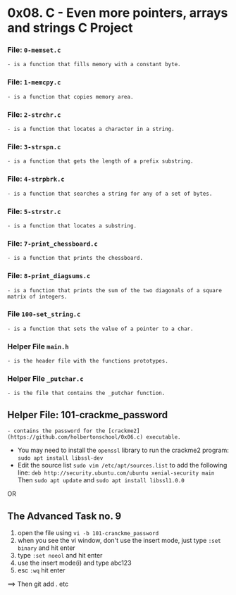 # 0x08. C - Even more pointers, arrays and strings C Project

### File: `0-memset.c` 
	- is a function that fills memory with a constant byte.

### File: `1-memcpy.c` 
	- is a function that copies memory area.

### File: `2-strchr.c` 
	- is a function that locates a character in a string.

### File: `3-strspn.c` 
	- is a function that gets the length of a prefix substring.

### File: `4-strpbrk.c` 
	- is a function that searches a string for any of a set of bytes.

### File: `5-strstr.c` 
	- is a function that locates a substring.

### File: `7-print_chessboard.c` 
	- is a function that prints the chessboard.

### File: `8-print_diagsums.c` 
	- is a function that prints the sum of the two diagonals of a square matrix of integers.

### File `100-set_string.c` 
	- is a function that sets the value of a pointer to a char.

### Helper File `main.h` 
	- is the header file with the functions prototypes.

### Helper File `_putchar.c` 
	- is the file that contains the _putchar function.

## Helper File: 101-crackme_password 
	- contains the password for the [crackme2](https://github.com/holbertonschool/0x06.c) executable.

- You may need to install the `openssl` library to run the crackme2 program: `sudo apt install libssl-dev`
- Edit the source list `sudo vim /etc/apt/sources.list` to add the following line: `deb http://security.ubuntu.com/ubuntu xenial-security main` Then `sudo apt update` and `sudo apt install libssl1.0.0`

OR 

## The Advanced Task no. 9
1. open the file using `vi -b 101-cranckme_password`
2. when you see the vi window, don't use the insert mode, just type `:set binary` and hit enter
3. type `:set noeol` and hit enter
4. use the insert mode(i) and type abc123
5. esc `:wq` hit enter

==> Then git add . etc


